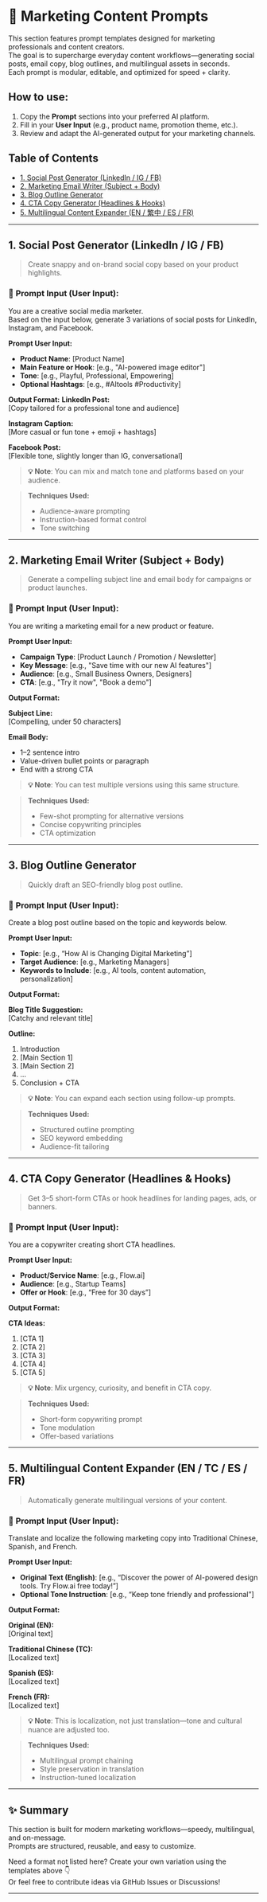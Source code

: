 # 📣 Marketing Content Prompts

This section features prompt templates designed for marketing professionals and content creators.  
The goal is to supercharge everyday content workflows—generating social posts, email copy, blog outlines, and multilingual assets in seconds.  
Each prompt is modular, editable, and optimized for speed + clarity.

## How to use:
1. Copy the **Prompt** sections into your preferred AI platform.
2. Fill in your **User Input** (e.g., product name, promotion theme, etc.).
3. Review and adapt the AI-generated output for your marketing channels.

## Table of Contents
- [1. Social Post Generator (LinkedIn / IG / FB)](#1-social-post-generator-linkedin--ig--fb)
- [2. Marketing Email Writer (Subject + Body)](#2-marketing-email-writer-subject--body)
- [3. Blog Outline Generator](#3-blog-outline-generator)
- [4. CTA Copy Generator (Headlines & Hooks)](#4-cta-copy-generator-headlines--hooks)
- [5. Multilingual Content Expander (EN / 繁中 / ES / FR)](#5-multilingual-content-expander-en--繁中--es--fr)

---

## 1. **Social Post Generator (LinkedIn / IG / FB)**  
> Create snappy and on-brand social copy based on your product highlights.

### 👤 **Prompt Input (User Input):**
You are a creative social media marketer.  
Based on the input below, generate 3 variations of social posts for LinkedIn, Instagram, and Facebook.

**Prompt User Input:**
- **Product Name**: [Product Name]
- **Main Feature or Hook**: [e.g., "AI-powered image editor"]
- **Tone**: [e.g., Playful, Professional, Empowering]
- **Optional Hashtags**: [e.g., #AItools #Productivity]

**Output Format:**
**LinkedIn Post:**  
[Copy tailored for a professional tone and audience]

**Instagram Caption:**  
[More casual or fun tone + emoji + hashtags]

**Facebook Post:**  
[Flexible tone, slightly longer than IG, conversational]

> **💡 Note**: You can mix and match tone and platforms based on your audience.

> **Techniques Used:**
> - Audience-aware prompting
> - Instruction-based format control
> - Tone switching

---

## 2. **Marketing Email Writer (Subject + Body)**  
> Generate a compelling subject line and email body for campaigns or product launches.

### 👤 **Prompt Input (User Input):**
You are writing a marketing email for a new product or feature.

**Prompt User Input:**
- **Campaign Type**: [Product Launch / Promotion / Newsletter]
- **Key Message**: [e.g., "Save time with our new AI features"]
- **Audience**: [e.g., Small Business Owners, Designers]
- **CTA**: [e.g., "Try it now", "Book a demo"]

**Output Format:**

**Subject Line:**  
[Compelling, under 50 characters]

**Email Body:**  
- 1–2 sentence intro
- Value-driven bullet points or paragraph
- End with a strong CTA

> **💡 Note**: You can test multiple versions using this same structure.

> **Techniques Used:**
> - Few-shot prompting for alternative versions
> - Concise copywriting principles
> - CTA optimization

---

## 3. **Blog Outline Generator**  
> Quickly draft an SEO-friendly blog post outline.

### 👤 **Prompt Input (User Input):**
Create a blog post outline based on the topic and keywords below.

**Prompt User Input:**
- **Topic**: [e.g., “How AI is Changing Digital Marketing”]
- **Target Audience**: [e.g., Marketing Managers]
- **Keywords to Include**: [e.g., AI tools, content automation, personalization]

**Output Format:**

**Blog Title Suggestion:**  
[Catchy and relevant title]

**Outline:**
1. Introduction
2. [Main Section 1]
3. [Main Section 2]
4. ...
5. Conclusion + CTA

> **💡 Note**: You can expand each section using follow-up prompts.

> **Techniques Used:**
> - Structured outline prompting
> - SEO keyword embedding
> - Audience-fit tailoring

---

## 4. **CTA Copy Generator (Headlines & Hooks)**  
> Get 3–5 short-form CTAs or hook headlines for landing pages, ads, or banners.

### 👤 **Prompt Input (User Input):**
You are a copywriter creating short CTA headlines.

**Prompt User Input:**
- **Product/Service Name**: [e.g., Flow.ai]
- **Audience**: [e.g., Startup Teams]
- **Offer or Hook**: [e.g., “Free for 30 days”]

**Output Format:**

**CTA Ideas:**
1. [CTA 1]
2. [CTA 2]
3. [CTA 3]
4. [CTA 4]
5. [CTA 5]

> **💡 Note**: Mix urgency, curiosity, and benefit in CTA copy.

> **Techniques Used:**
> - Short-form copywriting prompt
> - Tone modulation
> - Offer-based variations

---

## 5. **Multilingual Content Expander (EN / TC / ES / FR)**  
> Automatically generate multilingual versions of your content.

### 👤 **Prompt Input (User Input):**
Translate and localize the following marketing copy into Traditional Chinese, Spanish, and French.

**Prompt User Input:**
- **Original Text (English)**: [e.g., “Discover the power of AI-powered design tools. Try Flow.ai free today!”]
- **Optional Tone Instruction**: [e.g., “Keep tone friendly and professional”]

**Output Format:**

**Original (EN):**  
[Original text]

**Traditional Chinese (TC):**  
[Localized text]

**Spanish (ES):**  
[Localized text]

**French (FR):**  
[Localized text]

> **💡 Note**: This is localization, not just translation—tone and cultural nuance are adjusted too.

> **Techniques Used:**
> - Multilingual prompt chaining
> - Style preservation in translation
> - Instruction-tuned localization

---

## ✨ Summary

This section is built for modern marketing workflows—speedy, multilingual, and on-message.  
Prompts are structured, reusable, and easy to customize.

Need a format not listed here? Create your own variation using the templates above 👇  
Or feel free to contribute ideas via GitHub Issues or Discussions!

---
